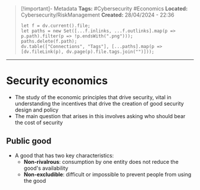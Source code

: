 > [!important]- Metadata
> **Tags:** #Cybersecurity #Economics 
> **Located:** Cybersecurity/RiskManagement
> **Created:** 28/04/2024 - 22:36
> ```dataviewjs
> let f = dv.current().file;
> let paths = new Set([...f.inlinks, ...f.outlinks].map(p => p.path).filter(p => !p.endsWith(".png")));
> paths.delete(f.path);
> dv.table(["Connections", "Tags"], [...paths].map(p => [dv.fileLink(p), dv.page(p).file.tags.join("")]));
> ```

___
# Security economics
- The study of the economic principles that drive security, vital in understanding the incentives that drive the creation of good security design and policy 
- The main question that arises in this involves asking who should bear the cost of security


## Public good
- A good that has two key characteristics:
	- **Non-rivalrous**: consumption by one entity does not reduce the good's availability 
	- **Non-excludible**: difficult or impossible to prevent people from using the good

